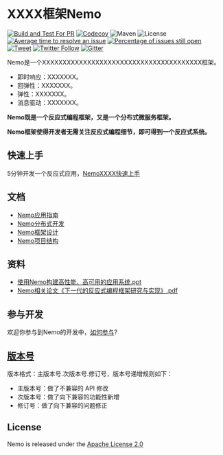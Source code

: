 # XXXX框架Nemo

[![Build and Test For PR](https://github.com/apache/dubbo/actions/workflows/build-and-test-pr.yml/badge.svg)](https://github.com/apache/dubbo/actions/workflows/build-and-test-pr.yml)
[![Codecov](https://codecov.io/gh/apache/dubbo/branch/3.2/graph/badge.svg)](https://codecov.io/gh/apache/dubbo)
![Maven](https://img.shields.io/maven-central/v/org.apache.dubbo/dubbo.svg)
![License](https://img.shields.io/github/license/alibaba/dubbo.svg)
[![Average time to resolve an issue](http://isitmaintained.com/badge/resolution/apache/dubbo.svg)](http://isitmaintained.com/project/apache/dubbo "Average time to resolve an issue")
[![Percentage of issues still open](http://isitmaintained.com/badge/open/apache/dubbo.svg)](http://isitmaintained.com/project/apache/dubbo "Percentage of issues still open")
[![Tweet](https://img.shields.io/twitter/url/http/shields.io.svg?style=social)](https://twitter.com/intent/tweet?text=Apache%20Dubbo%20is%20a%20high-performance%2C%20java%20based%2C%20open%20source%20RPC%20framework.&url=http://dubbo.apache.org/&via=ApacheDubbo&hashtags=rpc,java,dubbo,micro-service)
[![Twitter Follow](https://img.shields.io/twitter/follow/ApacheDubbo.svg?label=Follow&style=social&logoWidth=0)](https://twitter.com/intent/follow?screen_name=ApacheDubbo)
[![Gitter](https://badges.gitter.im/alibaba/dubbo.svg)](https://gitter.im/alibaba/dubbo?utm_source=badge&utm_medium=badge&utm_campaign=pr-badge)

Nemo是一个XXXXXXXXXXXXXXXXXXXXXXXXXXXXXXXXXXXXXXX框架。

* 即时响应：XXXXXXX。
* 回弹性：XXXXXXX。
* 弹性：XXXXXXX。
* 消息驱动：XXXXXXX。

**Nemo既是一个反应式编程框架，又是一个分布式微服务框架。**

**Nemo框架使得开发者无需关注反应式编程细节，即可得到一个反应式系统。**

## 快速上手

5分钟开发一个反应式应用，[NemoXXXX快速上手](/docs/quick-start.md)

## 文档

* [Nemo应用指南](/docs/program-guide.md)
* [Nemo分布式开发](/docs/distribution-design.md)
* [Nemo框架设计](/docs/design.md)
* [Nemo项目结构](/docs/projectstruct.md)

## 资料

* [使用Nemo构建高性能、高可用的应用系统.ppt](/docs/xxx.pdf)
* [Nemo相关论文《下一代的反应式编程框架研究与实现》.pdf](/docs/xxx.pdf)

## 参与开发

欢迎你参与到Nemo的开发中，[如何参与](CONTRIBUTING.md)?

## [版本号](https://semver.org/lang/zh-CN/)

版本格式：主版本号.次版本号.修订号，版本号递增规则如下：

* 主版本号：做了不兼容的 API 修改
* 次版本号：做了向下兼容的功能性新增
* 修订号：做了向下兼容的问题修正

## License

Nemo is released under the [Apache License 2.0](https://github.com/cac2020/nemo/blob/master/LICENSE.txt)

